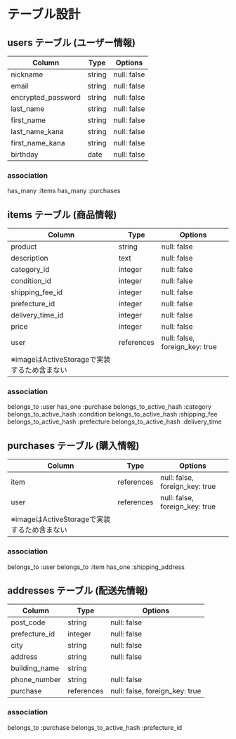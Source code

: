 # テーブル設計

## users テーブル (ユーザー情報)
| Column             | Type       | Options                        |
| ------------------ | ---------- | ------------------------------ |
| nickname           | string     | null: false                    |
| email              | string     | null: false                    |
| encrypted_password | string     | null: false                    |
| last_name          | string     | null: false                    |
| first_name         | string     | null: false                    |
| last_name_kana     | string     | null: false                    |
| first_name_kana    | string     | null: false                    |
| birthday           | date       | null: false                    |

### association
has_many :items
has_many :purchases


## items テーブル (商品情報)
| Column             | Type       | Options                        |
| ------------------ | ---------- | ------------------------------ |
| product            | string     | null: false                    |
| description        | text       | null: false                    |
| category_id        | integer    | null: false                    |
| condition_id       | integer    | null: false                    |
| shipping_fee_id    | integer    | null: false                    |
| prefecture_id      | integer    | null: false                    |
| delivery_time_id   | integer    | null: false                    |
| price              | integer    | null: false                    |
| user               | references | null: false, foreign_key: true |
| ※imageはActiveStorageで実装するため含まない                          |

### association
belongs_to :user
has_one :purchase
belongs_to_active_hash :category
belongs_to_active_hash :condition
belongs_to_active_hash :shipping_fee
belongs_to_active_hash :prefecture
belongs_to_active_hash :delivery_time

## purchases テーブル (購入情報)
| Column             | Type       | Options                        |
| ------------------ | ---------- | ------------------------------ |
| item               | references | null: false, foreign_key: true |
| user               | references | null: false, foreign_key: true |
| ※imageはActiveStorageで実装するため含まない                          |

### association
belongs_to :user
belongs_to :item
has_one :shipping_address


## addresses テーブル (配送先情報)
| Column             | Type       | Options                        |
| ------------------ | ---------- | ------------------------------ |
| post_code          | string     | null: false                    |
| prefecture_id      | integer    | null: false                    |
| city               | string     | null: false                    |
| address            | string     | null: false                    |
| building_name      | string     |                                |
| phone_number       | string     | null: false                    |
| purchase           | references | null: false, foreign_key: true |

### association
belongs_to :purchase
belongs_to_active_hash :prefecture_id